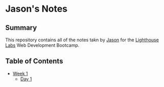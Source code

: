 # Jason's Notes

## Summary

This repository contains all of the notes takn by [Jason](https://github.com/noteBOOOK) for the [Lighthouse Labs](https://www.lighthouselabs.ca/) Web Development Bootcamp.

## Table of Contents
* [Week 1](/Week_1)
  * [Day 1](/Week_1/Day_1)